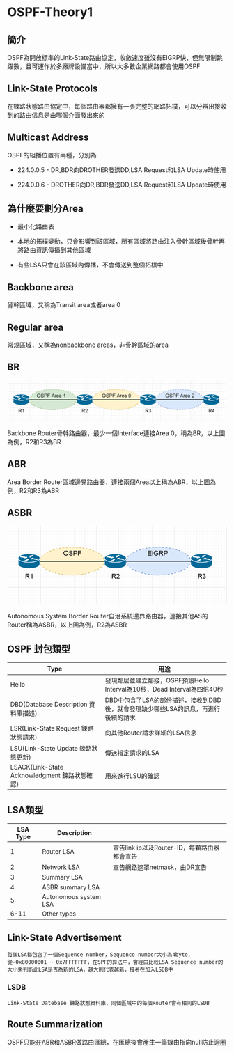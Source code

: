 # OSPF-Theory1 #

## 簡介 ##

OSPF為開放標準的Link-State路由協定，收斂速度雖沒有EIGRP快，但無限制跳躍數，且可運作於多廠牌設備當中，所以大多數企業網路都會使用OSPF

## Link-State Protocols ##

在鍊路狀態路由協定中，每個路由器都擁有一張完整的網路拓樸，可以分辨出接收到的路由信息是由哪個介面發出來的

## Multicast Address ##

OSPF的組播位置有兩種，分別為

- 224.0.0.5 - DR,BDR向DROTHER發送DD,LSA Request和LSA Update時使用

- 224.0.0.6 - DROTHER向DR,BDR發送DD,LSA Request和LSA Update時使用

## 為什麼要劃分Area ##

- 最小化路由表

- 本地的拓樸變動，只會影響到該區域，所有區域將路由注入骨幹區域後骨幹再將路由資訊傳播到其他區域

- 有些LSA只會在該區域內傳播，不會傳送到整個拓樸中

## Backbone area ##

骨幹區域，又稱為Transit area或者area 0

## Regular area ##

常規區域，又稱為nonbackbone areas，非骨幹區域的area

## BR ##

![](BR.png)

Backbone Router骨幹路由器，最少一個Interface連接Area 0，稱為BR，以上圖為例，R2和R3為BR

## ABR ##

Area Border Router區域邊界路由器，連接兩個Area以上稱為ABR，以上圖為例，R2和R3為ABR

## ASBR ##

![](ASBR.png)

Autonomous System Border Router自治系統邊界路由器，連接其他AS的Router稱為ASBR，以上圖為例，R2為ASBR

## OSPF 封包類型 ##

|Type|用途|
|---|---|
|Hello|發現鄰居並建立鄰接，OSPF預設Hello Interval為10秒，Dead Interval為四倍40秒|
|DBD(Database Description 資料庫描述)|DBD中包含了LSA的部份描述，接收到DBD後，就會發現缺少哪些LSA的訊息，再進行後續的請求
|LSR(Link-State Request 鍊路狀態請求)|向其他Router請求詳細的LSA信息|
|LSU(Link-State Update 鍊路狀態更新)|傳送指定請求的LSA|
|LSACK(Link-State Acknowledgment 鍊路狀態確認)|用來進行LSU的確認|

## LSA類型 ##

|LSA Type|Description| |
|---|---|---|
|1|Router LSA|宣告link ip以及Router-ID，每顆路由器都會宣告|
|2|Network LSA|宣告網路遮罩netmask，由DR宣告|
|3|Summary LSA||
|4|ASBR summary LSA||
|5|Autonomous system LSA||
|6-11|Other types||

## Link-State Advertisement ##

	每個LSA都包含了一個Sequence number，Sequence number大小為4byte，從-0x80000001 ~ 0x7FFFFFFF，在SPF的算法中，會經由比較LSA Sequence number的大小來判斷此LSA是否為新的LSA，越大則代表越新，接著在加入LSDB中

### LSDB ###

	Link-State Datebase 鍊路狀態資料庫，同個區域中的每個Router會有相同的LSDB

## Route Summarization ## 

OSPF只能在ABR和ASBR做路由匯總，在匯總後會產生一筆錄由指向null防止迴圈